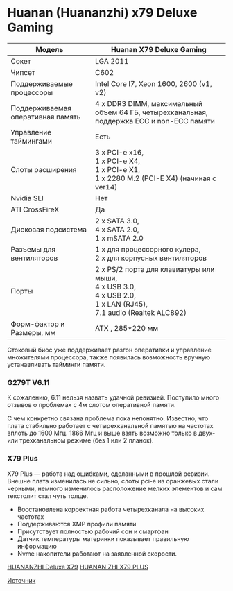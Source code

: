 # Huanan (Huananzhi) x79 Deluxe Gaming

<table id="wpsm-table-56" class="wpsm-comptable center-table-align"><thead class="wpsm-thead wpsm-thead-blue"><tr><th>Модель</th><th>Huanan X79 Deluxe Gaming</th></tr></thead><tbody class="wpsm-tbody"><tr><td> Сокет</td><td class=""> LGA 2011</td></tr><tr><td> Чипсет</td><td class=""> С602</td></tr><tr><td> Поддерживаемые процессоры</td><td class=""> Intel Core I7, Xeon 1600, 2600 (v1, v2)</td></tr><tr><td> Поддерживаемая оперативная память</td><td class=""> 4 х DDR3 DIMM, максимальный объем 64 ГБ, четырехканальная, поддержка ECC и non-ECC памяти</td></tr><tr><td> Управление таймингами</td><td class=""> Есть</td></tr><tr><td> Слоты расширения</td><td class=""> 3 x PCI-e x16, <br> 1 x PCI-e X4,<br> 1 x PCI-e X1,<br> 1 x 2280 M.2 (PCI-E X4) (начиная с ver14)<br></td></tr><tr><td> Nvidia SLI</td><td class=""> Нет</td></tr><tr><td> ATI CrossFireX</td><td class=""> Да</td></tr><tr><td> Дисковая подсистема</td><td class=""> 2 x SATA 3.0,<br> 4 x SATA 2.0, <br> 1 x mSATA 2.0 <br></td></tr><tr><td> Разъемы для вентиляторов</td><td class=""> 1 x для процессорного кулера, <br> 2 x для корпусных вентиляторов</td></tr><tr><td> Порты</td><td class=""> 2 x PS/2 порта для клавиатуры или мыши, <br> 4 x USB 3.0, <br> 4 x USB 2.0, <br> 1 x LAN (RJ45), <br> 7.1 audio (Realtek ALC892)<br></td></tr><tr><td> Форм-фактор и Размеры, мм</td><td class=""> ATX ,
285*220 мм</td></tr></tbody></table>

Стоковый биос уже поддерживает разгон оперативки и управление множителями процессора, также появилась возможность вручную устанавливать тайминги памяти.

### G279T V6.11

К сожалению, 6.11 нельзя назвать удачной ревизией. Поступило много отзывов о проблемах с 4м слотом оперативной памяти. 

С чем конкретно связана проблема пока непонятно. Известно, что плата стабильно работает с четырехканальной памятью на частотах вплоть до 1600 Мгц. 1866 Мгц и выше взять возможно только в двух- или трехканальном режиме (без 1 или 2 планок).

### X79 Plus

X79 Plus — работа над ошибками, сделанными в прошлой ревизии. Внешне плата изменилась не сильно, слоты pci-e из оранжевых стали черными, немного изменилось расположение мелких элементов и сам текстолит стал чуть толще.

* Восстановлена корректная работа четырехканала на высоких частотах
* Поддерживаются XMP профили памяти
* Присутствует полностью рабочий сон и смартфан
* Датчик температуры материнки показывает правильную информацию
* Nvme накопители работают на заявленной скорости.

[HUANANZHI Deluxe X79](https://aliexpress.ru/item/32824401117.html?af=1926521&utm_campaign=1926521&aff_platform=api&utm_medium=cpa&cn=45q6w7vg9k6smmxwhv282gbkg5iuaitf&dp=v5_45q6w7vg9k6smmxwhv282gbkg5iuaitf&cv=27786331&sk=BBIaJlW&aff_trace_key=973949e312c44f00a3cb90a076699335-1583701469323-09085-BBIaJlW&tmLog=new_Detail_6220&terminal_id=55f41d8968f647b9bbcfe0d82c737669&utm_source=epn&utm_content=27786331&aff_request_id=973949e312c44f00a3cb90a076699335-1583701469323-09085-BBIaJlW)
[HUANAN ZHI X79 PLUS ](https://aliexpress.ru/item/32982539554.html?spm=a2g0o.productlist.0.0.6d8c67b5qxDbPj&algo_pvid=a8551141-6f82-4d6f-bd22-051300ba81e2&algo_expid=a8551141-6f82-4d6f-bd22-051300ba81e2-0&btsid=0b0a050b15837013820976191e6254&ws_ab_test=searchweb0_0,searchweb201602_,searchweb201603_)


[Источник](https://xeon-e5450.ru/socket-2011/motherboards/huanan-x79-deluxe-gaming-series/)